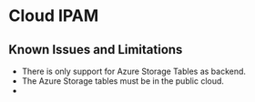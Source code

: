 # Cloud IPAM


## Known Issues and Limitations

- There is only support for Azure Storage Tables as backend.
- The Azure Storage tables must be in the public cloud.
- 